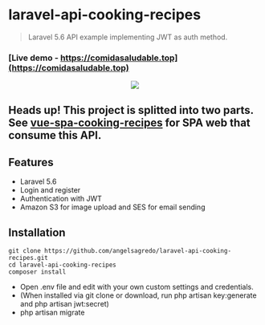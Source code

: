 # laravel-api-cooking-recipes
> Laravel 5.6 API example implementing JWT as auth method.

### [Live demo - https://comidasaludable.top](https://comidasaludable.top)

<p align="center">
<img src="https://i.imgur.com/QegONcG.jpg">
</p>

## **Heads up!** This project is splitted into two parts. See **[vue-spa-cooking-recipes](https://github.com/angelsagredo/vue-spa-cooking-recipes)** for SPA web that consume this API.

## Features

- Laravel 5.6
- Login and register
- Authentication with JWT
- Amazon S3 for image upload and SES for email sending

## Installation

    git clone https://github.com/angelsagredo/laravel-api-cooking-recipes.git 
    cd laravel-api-cooking-recipes  
    composer install
- Open .env file and edit with your own custom settings and credentials.      
- (When installed via git clone or download, run php artisan key:generate and php artisan jwt:secret)  
- php artisan migrate
